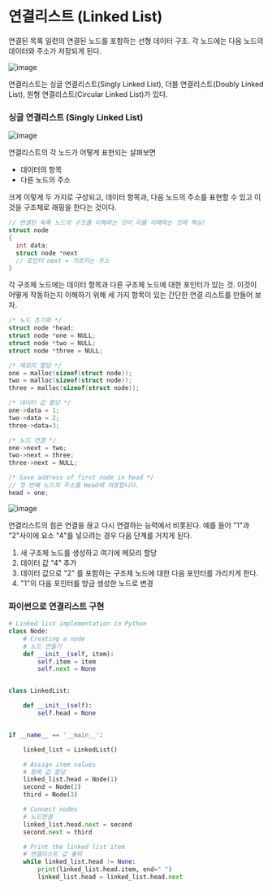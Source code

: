 # 연결리스트 (Linked List)

연결된 목록 일련의 연결된 노드를 포함하는 선형 데이터 구조.
각 노드에는 다음 노드의 데이터와 주소가 저장되게 된다.

![image](https://github.com/Jae-hong-lee/TIL/assets/72030487/6941cfd8-8bcc-49f6-b2a1-54d26abfcdec)

연결리스트는 싱글 연결리스트(Singly Linked List), 더블 연결리스트(Doubly Linked List), 원형 연결리스트(Circular Linked List)가 있다.

### 싱글 연결리스트 (Singly Linked List)

![image](https://github.com/Jae-hong-lee/TIL/assets/72030487/955f3291-7bf5-4351-b250-10ecd395355b)

연결리스트의 각 노드가 어떻게 표현되는 살펴보면

- 데이터의 항목
- 다른 노드의 주소

크게 이렇게 두 가지로 구성되고, 데이터 항목과, 다음 노드의 주소를 표현할 수 있고 이것을 구조체로 래핑을 한다는 것이다.

```c
// 연결된 목록 노드의 구조를 이해하는 것이 이를 이해하는 것에 핵심!
struct node
{
  int data;
  struct node *next
  // 포인터 next = 가르키는 주소
}
```

각 구조체 노드에는 데이터 항목과 다른 구조체 노드에 대한 포인터가 있는 것.
이것이 어떻게 작동하는지 이해하기 위해 세 가지 항목이 있는 간단한 연결 리스트를 만들어 보자.

```c
/* 노드 초기화 */
struct node *head;
struct node *one = NULL;
struct node *two = NULL;
struct node *three = NULL;

/* 메모리 할당 */
one = malloc(sizeof(struct node));
two = malloc(sizeof(struct node));
three = malloc(sizeof(struct node));

/* 데이터 값 할당 */
one->data = 1;
two->data = 2;
three->data=3;

/* 노드 연결 */
one->next = two;
two->next = three;
three->next = NULL;

/* Save address of first node in head */
// 첫 번째 노드의 주소를 Head에 저장합니다.
head = one;
```

![image](https://github.com/Jae-hong-lee/TIL/assets/72030487/de48c67d-2aac-4c46-81ee-c9b2c59afa38)

연결리스트의 힘은 연결을 끊고 다시 연결하는 능력에서 비롯된다.
예를 들어 "1"과 "2"사이에 요소 "4"를 넣으려는 경우 다음 단계를 거치게 된다.

1. 새 구조체 노드를 생성하고 여기에 메모리 할당
2. 데이터 값 "4" 추가
3. 데이터 값으로 "2" 를 포함하는 구조체 노드에 대한 다음 포인터를 가리키게 한다.
4. "1"의 다음 포인터를 방금 생성한 노드로 변경

### 파이썬으로 연결리스트 구현

```py
# Linked list implementation in Python
class Node:
    # Creating a node
    # 노드 만들기
    def __init__(self, item):
        self.item = item
        self.next = None


class LinkedList:

    def __init__(self):
        self.head = None


if __name__ == '__main__':

    linked_list = LinkedList()

    # Assign item values
    # 항목 값 할당
    linked_list.head = Node(1)
    second = Node(2)
    third = Node(3)

    # Connect nodes
    # 노드연결
    linked_list.head.next = second
    second.next = third

    # Print the linked list item
    # 연결리스트 값 출력
    while linked_list.head != None:
        print(linked_list.head.item, end=" ")
        linked_list.head = linked_list.head.next

```
